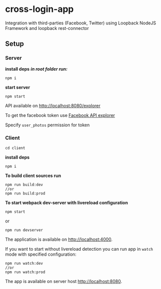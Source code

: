 # cross-login-app
Integration with third-parties (Facebook, Twitter) using Loopback NodeJS Framework and loopback rest-connector


## Setup

### Server
**install deps**
***in root folder run:***

	npm i
  
**start server**

	npm start
  
API available on [http://localhost:8080/explorer]()
  
To get the facebook token use [Facebook API explorer](https://developers.facebook.com/tools/explorer/)

Specify `user_photos` permission for token

### Client
	cd client

**install deps**

	npm i
	
**To build client sources run**

	npm run build:dev
	//or
	npm run build:prod
	
**To start webpack dev-server with livereload configuration**

    npm start

or

    npm run devserver

The application is available on [http://localhost:4000]().	

If you want to start without livereload detection you can run app in `watch` mode with specified configuration:

    npm run watch:dev
    //or
    npm run watch:prod

The app is available on server host [http://localhost:8080]().
